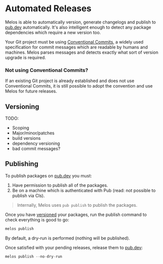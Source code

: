 # Automated Releases

Melos is able to automatically version, generate changelogs and publish to [pub.dev](https://pub.dev)
automatically. It's also intelligent enough to detect any package dependencies which require a new
version too.

Your Git project must be using [Conventional Commits](https://www.conventionalcommits.org/en/v1.0.0/),
a widely used specification for commit messages which are readable by humans and machines. Melos parses
messages and detects exactly what sort of version upgrade is required.

### Not using Conventional Commits?

If an existing Git project is already established and does not use Conventional Commits, it is still
possible to adopt the convention and use Melos for future releases.

## Versioning

TODO:
- Scoping
- Major/minor/patches
- build versions
- dependency versioning
- bad commit messages?

## Publishing

To publish packages on [pub.dev](https://pub.dev) you must:

1. Have permission to publish all of the packages.
2. Be on a machine which is authenticated with Pub (read: not possible to publish via CIs).

> Internally, Melos uses `pub publish` to publish the packages.

Once you have [versioned](#versioning) your packages, run the publish command to check everything is good to go:

```dart
melos publish
```

By default, a dry-run is performed (nothing will be published).

Once satisfied with your pending releases, release them to [pub.dev](https://pub.dev):

```dart
melos publish --no-dry-run
```